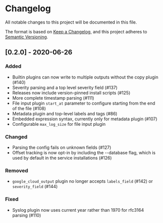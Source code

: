 # Changelog
All notable changes to this project will be documented in this file.

The format is based on [Keep a Changelog](https://keepachangelog.com/en/1.0.0/),
and this project adheres to [Semantic Versioning](https://semver.org/spec/v2.0.0.html).

## [0.2.0] - 2020-06-26
### Added
- Builtin plugins can now write to multiple outputs without the copy plugin (#140)
- Severity parsing and a top level severity field (#137)
- Releases now include version-pinned install scripts (#125)
- More complete timestamp parsing (#111)
- File input plugin `start_at` parameter to configure starting from the end of the file (#108)
- Metadata plugin and top-level labels and tags (#86)
- Embedded expression syntax, currently only for metadata plugin (#107)
- Configurable `max_log_size` for file input plugin
### Changed
- Parsing the config fails on unknown fields (#127)
- Offset tracking is now opt-in by including the --database flag, which is used by default in the service installations (#126)
### Removed
- `google_cloud_output` plugin no longer accepts `labels_field` (#142) or `severity_field` (#144)
### Fixed
- Syslog plugin now uses current year rather than 1970 for rfc3164 parsing (#110)
